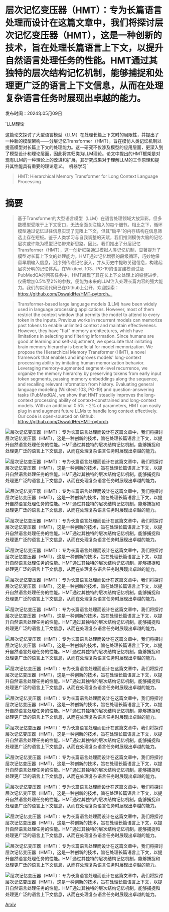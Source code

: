 # 层次记忆变压器（HMT）：专为长篇语言处理而设计在这篇文章中，我们将探讨层次记忆变压器（HMT），这是一种创新的技术，旨在处理长篇语言上下文，以提升自然语言处理任务的性能。HMT通过其独特的层次结构记忆机制，能够捕捉和处理更广泛的语言上下文信息，从而在处理复杂语言任务时展现出卓越的能力。

发布时间：2024年05月09日

`LLM理论

这篇论文探讨了大型语言模型（LLM）在处理长篇上下文时的局限性，并提出了一种新的模型架构——分层记忆Transformer（HMT），旨在模仿人类记忆机制以提高模型对长篇上下文的处理能力。这一研究不仅涉及模型的应用层面，更深入到了模型设计和理论层面，因此将其归类为LLM理论。论文中提出的HMT框架是对现有LLM的一种理论上的改进和扩展，其研究成果对于理解LLM的工作原理和提升其性能具有重要的理论意义。` `机器学习`

> HMT: Hierarchical Memory Transformer for Long Context Language Processing

# 摘要

> 基于Transformer的大型语言模型（LLM）在语言处理领域大放异彩，但多数模型受限于上下文窗口，无法全面关注输入的每个细节。相比之下，循环模型通过记忆过往信息实现了无限上下文，但其“扁平”的内存结构在信息筛选上存在短板。鉴于人类学习与自我调整的天赋，我们推测模仿大脑的记忆层次或许能为模型记忆带来新思路。因此，我们推出了分层记忆Transformer（HMT），这一创新框架通过模拟人类记忆机制，显著提升了模型对长篇上下文的处理能力。HMT通过记忆增强的段级循环，巧妙地保留早期输入信息，沿序列传递记忆嵌入，并从历史中提取关键信息，构建起层次分明的记忆体系。在Wikitext-103、PG-19的语言建模测试及PubMedQA的问答任务中，HMT展现了其在长上下文处理上的稳健进步，仅需增加0.5%至2%的参数，便能为未来的LLM注入处理长篇内容的强大能力。我们的实现代码已在Github上公开，欢迎探索：https://github.com/OswaldHe/HMT-pytorch。

> Transformer-based large language models (LLM) have been widely used in language processing applications. However, most of them restrict the context window that permits the model to attend to every token in the inputs. Previous works in recurrent models can memorize past tokens to enable unlimited context and maintain effectiveness. However, they have "flat" memory architectures, which have limitations in selecting and filtering information. Since humans are good at learning and self-adjustment, we speculate that imitating brain memory hierarchy is beneficial for model memorization. We propose the Hierarchical Memory Transformer (HMT), a novel framework that enables and improves models' long-context processing ability by imitating human memorization behavior. Leveraging memory-augmented segment-level recurrence, we organize the memory hierarchy by preserving tokens from early input token segments, passing memory embeddings along the sequence, and recalling relevant information from history. Evaluating general language modeling (Wikitext-103, PG-19) and question-answering tasks (PubMedQA), we show that HMT steadily improves the long-context processing ability of context-constrained and long-context models. With an additional 0.5% - 2% of parameters, HMT can easily plug in and augment future LLMs to handle long context effectively. Our code is open-sourced on Github: https://github.com/OswaldHe/HMT-pytorch.

![层次记忆变压器（HMT）：专为长篇语言处理而设计在这篇文章中，我们将探讨层次记忆变压器（HMT），这是一种创新的技术，旨在处理长篇语言上下文，以提升自然语言处理任务的性能。HMT通过其独特的层次结构记忆机制，能够捕捉和处理更广泛的语言上下文信息，从而在处理复杂语言任务时展现出卓越的能力。](../../../paper_images/2405.06067/hmt_flow_v2.png)

![层次记忆变压器（HMT）：专为长篇语言处理而设计在这篇文章中，我们将探讨层次记忆变压器（HMT），这是一种创新的技术，旨在处理长篇语言上下文，以提升自然语言处理任务的性能。HMT通过其独特的层次结构记忆机制，能够捕捉和处理更广泛的语言上下文信息，从而在处理复杂语言任务时展现出卓越的能力。](../../../paper_images/2405.06067/bptt.png)

![层次记忆变压器（HMT）：专为长篇语言处理而设计在这篇文章中，我们将探讨层次记忆变压器（HMT），这是一种创新的技术，旨在处理长篇语言上下文，以提升自然语言处理任务的性能。HMT通过其独特的层次结构记忆机制，能够捕捉和处理更广泛的语言上下文信息，从而在处理复杂语言任务时展现出卓越的能力。](../../../paper_images/2405.06067/multi-stage.png)

![层次记忆变压器（HMT）：专为长篇语言处理而设计在这篇文章中，我们将探讨层次记忆变压器（HMT），这是一种创新的技术，旨在处理长篇语言上下文，以提升自然语言处理任务的性能。HMT通过其独特的层次结构记忆机制，能够捕捉和处理更广泛的语言上下文信息，从而在处理复杂语言任务时展现出卓越的能力。](../../../paper_images/2405.06067/wikitext-comp.png)

![层次记忆变压器（HMT）：专为长篇语言处理而设计在这篇文章中，我们将探讨层次记忆变压器（HMT），这是一种创新的技术，旨在处理长篇语言上下文，以提升自然语言处理任务的性能。HMT通过其独特的层次结构记忆机制，能够捕捉和处理更广泛的语言上下文信息，从而在处理复杂语言任务时展现出卓越的能力。](../../../paper_images/2405.06067/pg19-comp.png)

![层次记忆变压器（HMT）：专为长篇语言处理而设计在这篇文章中，我们将探讨层次记忆变压器（HMT），这是一种创新的技术，旨在处理长篇语言上下文，以提升自然语言处理任务的性能。HMT通过其独特的层次结构记忆机制，能够捕捉和处理更广泛的语言上下文信息，从而在处理复杂语言任务时展现出卓越的能力。](../../../paper_images/2405.06067/qa_long.png)

![层次记忆变压器（HMT）：专为长篇语言处理而设计在这篇文章中，我们将探讨层次记忆变压器（HMT），这是一种创新的技术，旨在处理长篇语言上下文，以提升自然语言处理任务的性能。HMT通过其独特的层次结构记忆机制，能够捕捉和处理更广泛的语言上下文信息，从而在处理复杂语言任务时展现出卓越的能力。](../../../paper_images/2405.06067/qa_short.png)

![层次记忆变压器（HMT）：专为长篇语言处理而设计在这篇文章中，我们将探讨层次记忆变压器（HMT），这是一种创新的技术，旨在处理长篇语言上下文，以提升自然语言处理任务的性能。HMT通过其独特的层次结构记忆机制，能够捕捉和处理更广泛的语言上下文信息，从而在处理复杂语言任务时展现出卓越的能力。](../../../paper_images/2405.06067/ab4.png)

![层次记忆变压器（HMT）：专为长篇语言处理而设计在这篇文章中，我们将探讨层次记忆变压器（HMT），这是一种创新的技术，旨在处理长篇语言上下文，以提升自然语言处理任务的性能。HMT通过其独特的层次结构记忆机制，能够捕捉和处理更广泛的语言上下文信息，从而在处理复杂语言任务时展现出卓越的能力。](../../../paper_images/2405.06067/ab5.png)

![层次记忆变压器（HMT）：专为长篇语言处理而设计在这篇文章中，我们将探讨层次记忆变压器（HMT），这是一种创新的技术，旨在处理长篇语言上下文，以提升自然语言处理任务的性能。HMT通过其独特的层次结构记忆机制，能够捕捉和处理更广泛的语言上下文信息，从而在处理复杂语言任务时展现出卓越的能力。](../../../paper_images/2405.06067/ab7.png)

![层次记忆变压器（HMT）：专为长篇语言处理而设计在这篇文章中，我们将探讨层次记忆变压器（HMT），这是一种创新的技术，旨在处理长篇语言上下文，以提升自然语言处理任务的性能。HMT通过其独特的层次结构记忆机制，能够捕捉和处理更广泛的语言上下文信息，从而在处理复杂语言任务时展现出卓越的能力。](../../../paper_images/2405.06067/ab6.png)

![层次记忆变压器（HMT）：专为长篇语言处理而设计在这篇文章中，我们将探讨层次记忆变压器（HMT），这是一种创新的技术，旨在处理长篇语言上下文，以提升自然语言处理任务的性能。HMT通过其独特的层次结构记忆机制，能够捕捉和处理更广泛的语言上下文信息，从而在处理复杂语言任务时展现出卓越的能力。](../../../paper_images/2405.06067/pubmedqa.png)

![层次记忆变压器（HMT）：专为长篇语言处理而设计在这篇文章中，我们将探讨层次记忆变压器（HMT），这是一种创新的技术，旨在处理长篇语言上下文，以提升自然语言处理任务的性能。HMT通过其独特的层次结构记忆机制，能够捕捉和处理更广泛的语言上下文信息，从而在处理复杂语言任务时展现出卓越的能力。](../../../paper_images/2405.06067/pg19-interleave.png)

![层次记忆变压器（HMT）：专为长篇语言处理而设计在这篇文章中，我们将探讨层次记忆变压器（HMT），这是一种创新的技术，旨在处理长篇语言上下文，以提升自然语言处理任务的性能。HMT通过其独特的层次结构记忆机制，能够捕捉和处理更广泛的语言上下文信息，从而在处理复杂语言任务时展现出卓越的能力。](../../../paper_images/2405.06067/pg19-context.png)

![层次记忆变压器（HMT）：专为长篇语言处理而设计在这篇文章中，我们将探讨层次记忆变压器（HMT），这是一种创新的技术，旨在处理长篇语言上下文，以提升自然语言处理任务的性能。HMT通过其独特的层次结构记忆机制，能够捕捉和处理更广泛的语言上下文信息，从而在处理复杂语言任务时展现出卓越的能力。](../../../paper_images/2405.06067/dilate.png)

![层次记忆变压器（HMT）：专为长篇语言处理而设计在这篇文章中，我们将探讨层次记忆变压器（HMT），这是一种创新的技术，旨在处理长篇语言上下文，以提升自然语言处理任务的性能。HMT通过其独特的层次结构记忆机制，能够捕捉和处理更广泛的语言上下文信息，从而在处理复杂语言任务时展现出卓越的能力。](../../../paper_images/2405.06067/gradient.png)

[Arxiv](https://arxiv.org/abs/2405.06067)